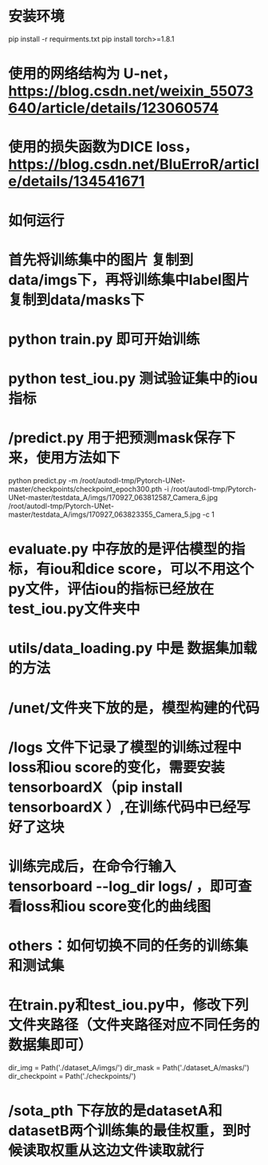 # 安装环境
pip install -r requirments.txt
pip install torch>=1.8.1

# 使用的网络结构为 U-net，https://blog.csdn.net/weixin_55073640/article/details/123060574

# 使用的损失函数为DICE loss， https://blog.csdn.net/BluErroR/article/details/134541671


# 如何运行
# 首先将训练集中的图片 复制到data/imgs下，再将训练集中label图片 复制到data/masks下
# python train.py 即可开始训练
# python test_iou.py 测试验证集中的iou指标


# /predict.py 用于把预测mask保存下来，使用方法如下
 python predict.py -m /root/autodl-tmp/Pytorch-UNet-master/checkpoints/checkpoint_epoch300.pth -i /root/autodl-tmp/Pytorch-UNet-master/testdata_A/imgs/170927_063812587_Camera_6.jpg /root/autodl-tmp/Pytorch-UNet-master/testdata_A/imgs/170927_063823355_Camera_5.jpg -c 1

 # evaluate.py 中存放的是评估模型的指标，有iou和dice score，可以不用这个py文件，评估iou的指标已经放在test_iou.py文件夹中

 # utils/data_loading.py 中是 数据集加载的方法
 # /unet/文件夹下放的是，模型构建的代码

 # /logs 文件下记录了模型的训练过程中loss和iou score的变化，需要安装tensorboardX（pip install tensorboardX ）,在训练代码中已经写好了这块
 # 训练完成后，在命令行输入  tensorboard --log_dir logs/ ，即可查看loss和iou score变化的曲线图


 # others：如何切换不同的任务的训练集和测试集
 # 在train.py和test_iou.py中，修改下列文件夹路径（文件夹路径对应不同任务的数据集即可）
dir_img = Path('./dataset_A/imgs/')
dir_mask = Path('./dataset_A/masks/')
dir_checkpoint = Path('./checkpoints/')

# /sota_pth 下存放的是datasetA和datasetB两个训练集的最佳权重，到时候读取权重从这边文件读取就行